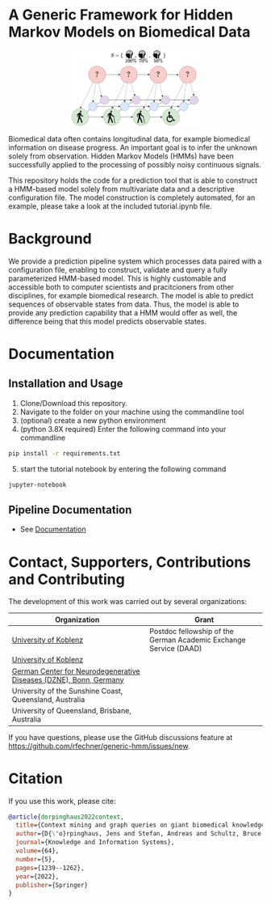 # A Generic Framework for Hidden Markov Models on Biomedical Data

<p align="center">
  <img src="docs/source/logo.png" height="150">
</p>

Biomedical data often contains longitudinal data, for example biomedical information on disease progress. An important goal is to infer the unknown solely from observation. Hidden Markov Models (HMMs) have been successfully applied to the processing of possibly noisy continuous signals.

This repository holds the code for a prediction tool that is able to construct a HMM-based model solely from multivariate data and a descriptive configuration file. The model construction is completely automated, for an example, please take a look at the included tutorial.ipynb file.

# Background

We provide a prediction pipeline system which processes data paired with a configuration file, enabling to construct, validate and query a fully parameterized HMM-based model. This is highly customable and accessible both to computer scientists and pracitcioners from other disciplines, for example biomedical research. The model is able to predict sequences of observable states from data. Thus, the model is able to provide any prediction capability that a HMM would offer as well, the difference being that this model predicts observable states.


# Documentation
## Installation and Usage

1) Clone/Download this repository.
2) Navigate to the folder on your machine using the commandline tool
3) (optional) create a new python environment
4) (python 3.8X required) Enter the following command into your commandline

```bash
pip install -r requirements.txt
```

5) start the tutorial notebook by entering the following command

```bash
jupyter-notebook
```

## Pipeline Documentation

* See [Documentation](https://github.com/rfechner/generic-hmm/blob/main/docs/pipeline.md)

# Contact, Supporters, Contributions and Contributing

The development of this work was carried out by several organizations:

| Organization                                             | Grant           |
|----------------------------------------------------------|---------------------------------|
| [University of Koblenz](https://www.uni-koblenz-landau.de/de/koblenz/fb3/organisation/personen/mathe/rockenfeller/robert-rockenfeller-fb3)        | Postdoc fellowship of the German Academic Exchange Service (DAAD)   |
| [University of Koblenz](https://www.uni-koblenz-landau.de/de/koblenz/fb3/organisation/personen/mathe/lehrbeauftragte/doepinghaus) | |
| [German Center for Neurodegenerative Diseases (DZNE), Bonn, Germany](https://www.dzne.de/forschung/forschungsbereiche/klinische-forschung/forschungsgruppen/klockgether/gruppenmitglieder/) | |
| University of the Sunshine Coast, Queensland, Australia | |
| University of Queensland, Brisbane, Australia |  | 

If you have questions, please use the GitHub discussions feature at
https://github.com/rfechner/generic-hmm/issues/new.




# Citation

If you use this work, please cite:

```bibtex
@article{dorpinghaus2022context,
  title={Context mining and graph queries on giant biomedical knowledge graphs},
  author={D{\"o}rpinghaus, Jens and Stefan, Andreas and Schultz, Bruce and Jacobs, Marc},
  journal={Knowledge and Information Systems},
  volume={64},
  number={5},
  pages={1239--1262},
  year={2022},
  publisher={Springer}
}
```
